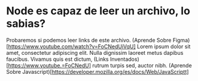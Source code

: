 # Node es capaz de leer un archivo, lo sabias?
Probaremos si podemos leer links de este archivo.
(Aprende Sobre Figma)[https://www.youtube.com/watch?v=FoCNedUiVqU]
Lorem ipsum dolor sit amet, consectetur adipiscing elit. 
Nulla dignissim laoreet metus dapibus faucibus. Vivamus quis est dictum,
(Links Inventados)[https://www.youtube.=FoCNedU]
rutrum turpis sed, auctor nibh.
(Aprende Sobre Javascript)[https://developer.mozilla.org/es/docs/Web/JavaScriptt]